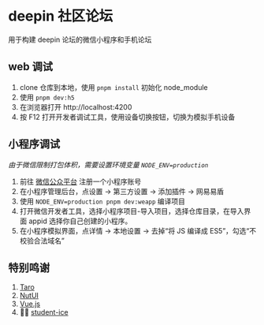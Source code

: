 # deepin 社区论坛

用于构建 deepin 论坛的微信小程序和手机论坛

## web 调试

1. clone 仓库到本地，使用 `pnpm install` 初始化 node_module
2. 使用 `pnpm dev:h5`
3. 在浏览器打开 http://localhost:4200
4. 按 F12 打开开发者调试工具，使用设备切换按钮，切换为模拟手机设备

## 小程序调试

_由于微信限制打包体积，需要设置环境变量 `NODE_ENV=production`_

1. 前往 [微信公众平台](https://mp.weixin.qq.com) 注册一个小程序账号
2. 在小程序管理后台，点设置 -> 第三方设置 -> 添加插件 -> 网易易盾
3. 使用 `NODE_ENV=production pnpm dev:weapp` 编译项目
4. 打开微信开发者工具，选择小程序项目-导入项目，选择仓库目录，在导入界面 appid 选择你自己创建的小程序。
5. 在小程序模拟界面，点详情 -> 本地设置 -> 去掉“将 JS 编译成 ES5”，勾选“不校验合法域名”

## 特别鸣谢

1. [Taro](https://github.com/NervJS/taro)
2. [NutUI](https://github.com/jdf2e/nutui)
3. [Vue.js](https://github.com/vuejs/core)
4. 🧑‍💻 [student-ice](https://github.com/student-ice)

